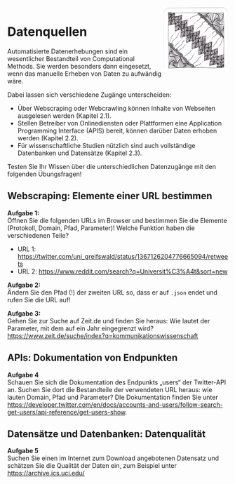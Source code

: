 <img src="chapter_02_zentangle.png" width="150" alt="Abbildung für Kapitel 2" align="right">

# Datenquellen 

Automatisierte Datenerhebungen sind ein wesentlicher Bestandteil von Computational Methods. Sie werden besonders dann eingesetzt, 
wenn das manuelle Erheben von Daten zu aufwändig wäre. 

Dabei lassen sich verschiedene Zugänge unterscheiden: 
- Über Webscraping oder Webcrawling können Inhalte von Webseiten ausgelesen werden (Kapitel 2.1).
- Stellen Betreiber von Onlinediensten oder Plattformen eine Application Programming Interface (APIS) bereit, können darüber  Daten erhoben werden (Kapitel 2.2).
- Für wissenschaftliche Studien nützlich sind auch vollständige Datenbanken und Datensätze (Kapitel 2.3). 

Testen Sie Ihr Wissen über die unterschiedlichen Datenzugänge mit den folgenden Übungsfragen! 

## Webscraping: Elemente einer URL bestimmen 

**Aufgabe 1:**  
Öffnen Sie die folgenden URLs im Browser und bestimmen Sie die Elemente (Protokoll, Domain, Pfad, Parameter)! Welche Funktion haben die verschiedenen Teile?

- URL 1: https://twitter.com/uni_greifswald/status/1367126204776665094/retweets
- URL 2: https://www.reddit.com/search?q=Universit%C3%A4t&sort=new 


**Aufgabe 2:**  
Ändern Sie den Pfad (!) der zweiten URL so, dass er auf `.json` endet und rufen Sie die URL auf!

**Aufgabe 3:**  
Gehen Sie zur Suche auf Zeit.de und finden Sie heraus: Wie lautet der Parameter, mit dem auf ein Jahr eingegrenzt wird?
https://www.zeit.de/suche/index?q=kommunikationswissenschaft 


## APIs: Dokumentation von Endpunkten
**Aufgabe 4**  
Schauen Sie sich die Dokumentation des Endpunkts „users“ der Twitter-API an. Suchen Sie dort die Bestandteile der verwendeten URL heraus: wie lauten Domain, Pfad und Parameter? DIe Dokumentation finden Sie unter https://developer.twitter.com/en/docs/accounts-and-users/follow-search-get-users/api-reference/get-users-show.


## Datensätze und Datenbanken: Datenqualität

**Aufgabe 5**  
Suchen Sie einen im Internet zum Download angebotenen Datensatz und schätzen Sie die Qualität der Daten ein, zum Beispiel unter https://archive.ics.uci.edu/


